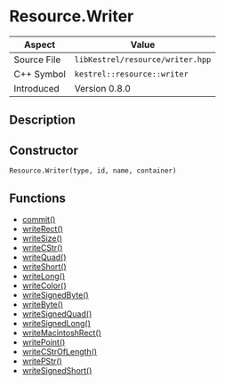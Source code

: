 # Resource.Writer
| Aspect | Value |
| --- | --- |
| Source File | `libKestrel/resource/writer.hpp` |
| C++ Symbol | `kestrel::resource::writer` |
| Introduced | Version 0.8.0 |
## Description

## Constructor
```
Resource.Writer(type, id, name, container)
```
## Functions

 - [commit()](commit.md)
 - [writeRect()](writeRect.md)
 - [writeSize()](writeSize.md)
 - [writeCStr()](writeCStr.md)
 - [writeQuad()](writeQuad.md)
 - [writeShort()](writeShort.md)
 - [writeLong()](writeLong.md)
 - [writeColor()](writeColor.md)
 - [writeSignedByte()](writeSignedByte.md)
 - [writeByte()](writeByte.md)
 - [writeSignedQuad()](writeSignedQuad.md)
 - [writeSignedLong()](writeSignedLong.md)
 - [writeMacintoshRect()](writeMacintoshRect.md)
 - [writePoint()](writePoint.md)
 - [writeCStrOfLength()](writeCStrOfLength.md)
 - [writePStr()](writePStr.md)
 - [writeSignedShort()](writeSignedShort.md)
